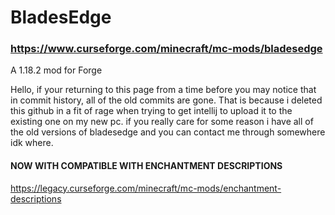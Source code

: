 # BladesEdge

### https://www.curseforge.com/minecraft/mc-mods/bladesedge

A 1.18.2 mod for Forge

Hello, if your returning to this page from a time before you may notice that in commit history, all of the old commits are gone. That is because i deleted this github in a fit of rage when trying to get intellij to upload it to the existing one on my new pc. if you really care for some reason i have all of the old versions of bladesedge and you can contact me through somewhere idk where.


#### NOW WITH COMPATIBLE WITH ENCHANTMENT DESCRIPTIONS
https://legacy.curseforge.com/minecraft/mc-mods/enchantment-descriptions
